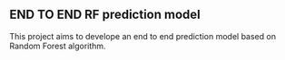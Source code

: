 ## END TO END RF prediction model
This project aims to develope an end to end prediction model based on Random Forest algorithm.